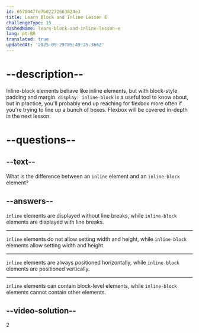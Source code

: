 ```yaml
---
id: 6570447fe7b02272663824e3
title: Learn Block and Inline Lesson E
challengeType: 15
dashedName: learn-block-and-inline-lesson-e
lang: pt-BR
translated: true
updatedAt: '2025-09-29T05:49:25.366Z'
---
```

# --description--

Inline-block elements behave like inline elements, but with block-style padding and margin. `display: inline-block` is a useful tool to know about, but in practice, you'll probably end up reaching for flexbox more often if you're trying to line up a bunch of boxes. Flexbox will be covered in-depth in the next lesson.

# --questions--    

## --text--

What is the difference between an `inline` element and an `inline-block` element?

## --answers--

`inline` elements are displayed without line breaks, while `inline-block` elements are displayed with line breaks.

---

`inline` elements do not allow setting width and height, while `inline-block` elements allow setting width and height.

---

`inline` elements are always positioned horizontally, while `inline-block` elements are positioned vertically.

---

`inline` elements can contain block-level elements, while `inline-block` elements cannot contain other elements.

## --video-solution--

2
